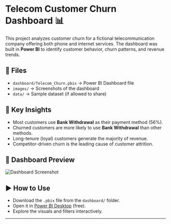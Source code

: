 # Telecom Customer Churn Dashboard 📊

This project analyzes customer churn for a fictional telecommunication company offering both phone and internet services. The dashboard was built in **Power BI** to identify customer behavior, churn patterns, and revenue trends.

## 📂 Files
- `dashboard/Telecom_Churn.pbix` → Power BI Dashboard file
- `images/` → Screenshots of the dashboard
- `data/` → Sample dataset (if allowed to share)

## 🔑 Key Insights
- Most customers use **Bank Withdrawal** as their payment method (56%).  
- Churned customers are more likely to use **Bank Withdrawal** than other methods.  
- Long-tenure (loyal) customers generate the majority of revenue.  
- Competitor-driven churn is the leading cause of customer attrition.  

## 📸 Dashboard Preview
![Dashboard Screenshot](images/dashboard.png)

## ▶️ How to Use
- Download the `.pbix` file from the `dashboard/` folder.
- Open it in [Power BI Desktop](https://powerbi.microsoft.com/desktop/) (free).
- Explore the visuals and filters interactively.

---
